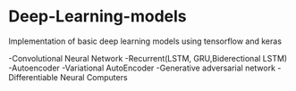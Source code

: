 # Deep-Learning-models

Implementation of basic deep learning models using tensorflow and keras

-Convolutional Neural Network
-Recurrent(LSTM, GRU,Biderectional LSTM)
-Autoencoder
-Variational AutoEncoder
-Generative adversarial network
-Differentiable Neural Computers
